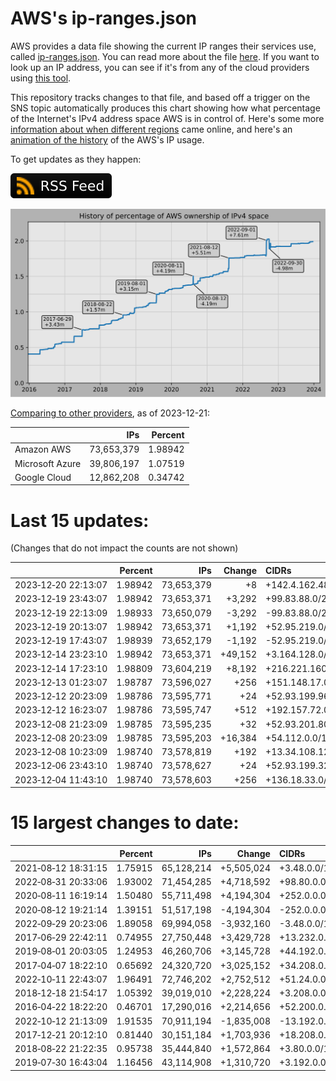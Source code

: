 # AWS's ip-ranges.json

AWS provides a data file showing the current IP ranges their
services use, called [ip-ranges.json](https://ip-ranges.amazonaws.com/ip-ranges.json).
You can read more about the file [here](https://docs.aws.amazon.com/general/latest/gr/aws-ip-ranges.html).
If you want to look up an IP address, you can see if it's from any of the cloud providers using [this tool](https://cloud-ips.s3-us-west-2.amazonaws.com/index.html).

This repository tracks changes to that file, and based off a trigger on the SNS 
topic automatically produces this chart showing how what percentage of the 
Internet's IPv4 address space AWS is in control of.  Here's some 
more [information about when different regions](announces.md) came 
online, and here's an [animation of the history](https://youtu.be/Su25yl7eol8) 
of the AWS's IP usage.

To get updates as they happen:

[![RSS Icon](images/rss_badge.svg)](https://raw.githubusercontent.com/seligman/aws-ip-ranges/master/rss.xml)

![History of AWS](history_count.svg)

[Comparing to other providers](https://github.com/seligman/cloud_sizes), as of 2023-12-21:

| | IPs | Percent |
| --- | ---: | ---: |
| Amazon AWS | 73,653,379 | 1.98942 |
| Microsoft Azure | 39,806,197 | 1.07519 |
| Google Cloud | 12,862,208 | 0.34742 |


# Last 15 updates:

(Changes that do not impact the counts are not shown)

| | Percent | IPs | Change | CIDRs |
| :--- | ---: | ---: | ---: | :--- |
| 2023&#8209;12&#8209;20&nbsp;22:13:07 | 1.98942 | 73,653,379 | +8 | +142.4.162.48/29 |
| 2023&#8209;12&#8209;19&nbsp;23:43:07 | 1.98942 | 73,653,371 | +3,292 | +99.83.88.0/22,&nbsp;+151.148.8.0/22,&nbsp;+99.83.92.0/24,&nbsp;... |
| 2023&#8209;12&#8209;19&nbsp;22:13:09 | 1.98933 | 73,650,079 | -3,292 | -99.83.88.0/22,&nbsp;-151.148.8.0/22,&nbsp;-99.83.92.0/24,&nbsp;... |
| 2023&#8209;12&#8209;19&nbsp;20:13:07 | 1.98942 | 73,653,371 | +1,192 | +52.95.219.0/24,&nbsp;+99.82.176.0/24,&nbsp;+52.95.218.128/25,&nbsp;... |
| 2023&#8209;12&#8209;19&nbsp;17:43:07 | 1.98939 | 73,652,179 | -1,192 | -52.95.219.0/24,&nbsp;-99.82.176.0/24,&nbsp;-52.95.218.128/25,&nbsp;... |
| 2023&#8209;12&#8209;14&nbsp;23:23:10 | 1.98942 | 73,653,371 | +49,152 | +3.164.128.0/17,&nbsp;+3.164.64.0/18 |
| 2023&#8209;12&#8209;14&nbsp;17:23:10 | 1.98809 | 73,604,219 | +8,192 | +216.221.160.0/19 |
| 2023&#8209;12&#8209;13&nbsp;01:23:07 | 1.98787 | 73,596,027 | +256 | +151.148.17.0/24 |
| 2023&#8209;12&#8209;12&nbsp;20:23:09 | 1.98786 | 73,595,771 | +24 | +52.93.199.96/28,&nbsp;+52.93.199.88/29 |
| 2023&#8209;12&#8209;12&nbsp;16:23:07 | 1.98786 | 73,595,747 | +512 | +192.157.72.0/23 |
| 2023&#8209;12&#8209;08&nbsp;21:23:09 | 1.98785 | 73,595,235 | +32 | +52.93.201.80/28,&nbsp;+52.93.201.96/28 |
| 2023&#8209;12&#8209;08&nbsp;20:23:09 | 1.98785 | 73,595,203 | +16,384 | +54.112.0.0/18 |
| 2023&#8209;12&#8209;08&nbsp;10:23:09 | 1.98740 | 73,578,819 | +192 | +13.34.108.128/25,&nbsp;+13.34.109.0/26 |
| 2023&#8209;12&#8209;06&nbsp;23:43:10 | 1.98740 | 73,578,627 | +24 | +52.93.199.32/28,&nbsp;+52.93.199.24/29 |
| 2023&#8209;12&#8209;04&nbsp;11:43:10 | 1.98740 | 73,578,603 | +256 | +136.18.33.0/24 |


# 15 largest changes to date:

| | Percent | IPs | Change | CIDRs |
| :--- | ---: | ---: | ---: | :--- |
| 2021&#8209;08&#8209;12&nbsp;18:31:15 | 1.75915 | 65,128,214 | +5,505,024 | +3.48.0.0/12,&nbsp;+35.96.0.0/12,&nbsp;+3.152.0.0/13,&nbsp;... |
| 2022&#8209;08&#8209;31&nbsp;20:33:06 | 1.93002 | 71,454,285 | +4,718,592 | +98.80.0.0/12,&nbsp;+184.32.0.0/12,&nbsp;+13.184.0.0/13,&nbsp;... |
| 2020&#8209;08&#8209;11&nbsp;16:19:14 | 1.50480 | 55,711,498 | +4,194,304 | +252.0.0.0/10 |
| 2020&#8209;08&#8209;12&nbsp;19:21:14 | 1.39151 | 51,517,198 | -4,194,304 | -252.0.0.0/10 |
| 2022&#8209;09&#8209;29&nbsp;20:23:06 | 1.89058 | 69,994,058 | -3,932,160 | -3.48.0.0/12,&nbsp;-35.96.0.0/12,&nbsp;-3.240.0.0/13,&nbsp;... |
| 2017&#8209;06&#8209;29&nbsp;22:42:11 | 0.74955 | 27,750,448 | +3,429,728 | +13.232.0.0/13,&nbsp;+34.240.0.0/13,&nbsp;+35.168.0.0/13,&nbsp;... |
| 2019&#8209;08&#8209;01&nbsp;20:03:05 | 1.24953 | 46,260,706 | +3,145,728 | +44.192.0.0/10,&nbsp;-3.192.0.0/12 |
| 2017&#8209;04&#8209;07&nbsp;18:22:10 | 0.65692 | 24,320,720 | +3,025,152 | +34.208.0.0/12,&nbsp;+34.224.0.0/12,&nbsp;+13.58.0.0/15,&nbsp;... |
| 2022&#8209;10&#8209;11&nbsp;22:43:07 | 1.96491 | 72,746,202 | +2,752,512 | +51.24.0.0/13,&nbsp;+57.104.0.0/13,&nbsp;+51.20.0.0/14,&nbsp;... |
| 2018&#8209;12&#8209;18&nbsp;21:54:17 | 1.05392 | 39,019,010 | +2,228,224 | +3.208.0.0/12,&nbsp;+3.224.0.0/12,&nbsp;+13.48.0.0/15 |
| 2016&#8209;04&#8209;22&nbsp;18:22:20 | 0.46701 | 17,290,016 | +2,214,656 | +52.200.0.0/13,&nbsp;+52.208.0.0/13,&nbsp;+52.36.0.0/14,&nbsp;... |
| 2022&#8209;10&#8209;12&nbsp;21:13:09 | 1.91535 | 70,911,194 | -1,835,008 | -13.192.0.0/13,&nbsp;-16.28.0.0/14,&nbsp;-40.172.0.0/14,&nbsp;... |
| 2017&#8209;12&#8209;21&nbsp;20:12:10 | 0.81440 | 30,151,184 | +1,703,936 | +18.208.0.0/13,&nbsp;+18.204.0.0/14,&nbsp;+18.224.0.0/14,&nbsp;... |
| 2018&#8209;08&#8209;22&nbsp;21:22:35 | 0.95738 | 35,444,840 | +1,572,864 | +3.80.0.0/12,&nbsp;+3.16.0.0/14,&nbsp;+3.40.0.0/14 |
| 2019&#8209;07&#8209;30&nbsp;16:43:04 | 1.16456 | 43,114,908 | +1,310,720 | +3.192.0.0/12,&nbsp;+15.222.0.0/15,&nbsp;+15.236.0.0/15 |
